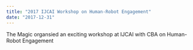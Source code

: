 ```yaml
---
title: "2017 IJCAI Workshop on Human-Robot Engagement"
date: "2017-12-31"
---
```

The Magic organsied an exciting workshop at IJCAI with CBA on Human-Robot Engagement
